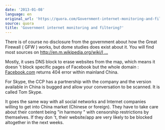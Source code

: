 ```yaml
---
date: '2013-01-08'
language: en
original_url: 'https://quora.com/Government-internet-monitoring-and-filtering/answer/Clément-Renaud'
source: quora
title: 'Government internet monitoring and filtering?'
---
```


There is of course no disclosure from the government about how the Great
Firewall ( GFW ) works, but dome studies does exist about it. You will
find most sources on
[http://en.m.wikipedia.org/wiki/I ...](http://en.m.wikipedia.org/wiki/Internet_censorship_in_the_People's_Republic_of_China) 
 
Mostly, it uses DNS block to erase websites from the map, which means it
doesn 't block specific pages of Facebook but the whole domain :
[Facebook.com](http://facebook.com) returns 404 error within mainland
China. 
 
For Skype, the CCP has a partnership with the company and the version
available in China is bugged and allow your conversation to be scanned.
It is called Tom Skype. 
 
It goes the same way with all social networks and Internet companies
willing to get into China market (Chinese or foreign). They have to take
care about their content being  "in harmony " with censorship
restrictions by themselves. If they don 't, their website/app are very
likely to be blocked altogether in the next weeks. 
